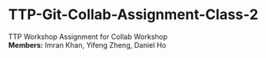 # TTP-Git-Collab-Assignment-Class-2
TTP Workshop Assignment for Collab Workshop   
<b>Members:</b> Imran Khan, Yifeng Zheng, Daniel Ho
